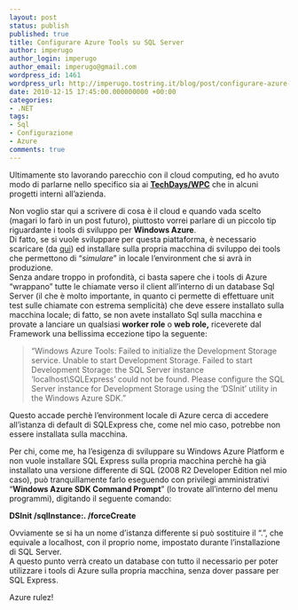 ```yaml
---
layout: post
status: publish
published: true
title: Configurare Azure Tools su SQL Server
author: imperugo
author_login: imperugo
author_email: imperugo@gmail.com
wordpress_id: 1461
wordpress_url: http://imperugo.tostring.it/blog/post/configurare-azure-sql-server/
date: 2010-12-15 17:45:00.000000000 +00:00
categories:
- .NET
tags:
- Sql
- Configurazione
- Azure
comments: true
---
```

<p>Ultimamente sto lavorando parecchio con il cloud computing, ed ho avuto modo di parlarne nello specifico sia ai <strong><a title="TechDays and Azure" href="http://tostring.it/blog/post/23-24-25-novembre-techdayswpc/" target="_blank">TechDays/WPC</a></strong> che in alcuni progetti interni all’azienda. </p>  <p>Non voglio star qui a scrivere di cosa è il cloud e quando vada scelto (magari lo farò in un post futuro), piuttosto vorrei parlare di un piccolo tip riguardante i tools di sviluppo per <strong>Windows Azure</strong>.     <br />Di fatto, se si vuole sviluppare per questa piattaforma, è necessario scaricare (da <a title="Windows Azure tools" href="http://www.microsoft.com/windowsazure/" rel="nofollow" target="_blank">qui</a>) ed installare sulla propria macchina di sviluppo dei tools che permettono di “<em>simulare</em>” in locale l’environment che si avrà in produzione.     <br />Senza andare troppo in profondità, ci basta sapere che i tools di Azure “wrappano” tutte le chiamate verso il client all’interno di un database Sql Server (il che è molto importante, in quanto ci permette di effettuare unit test sulle chiamate con estrema semplicità) che deve essere installato sulla macchina locale; di fatto, se non avete installato Sql sulla macchina e provate a lanciare un qualsiasi <b>worker role</b> o <b>web role,</b> riceverete dal Framework una bellissima eccezione tipo la seguente:</p>  <blockquote>   <p>“Windows Azure Tools: Failed to initialize the Development Storage service. Unable to start Development Storage. Failed to start Development Storage: the SQL Server instance ‘localhost\SQLExpress’ could not be found. Please configure the SQL Server instance for Development Storage using the ‘DSInit’ utility in the Windows Azure SDK.”</p> </blockquote>  <p>Questo accade perchè l’environment locale di Azure cerca di accedere all’istanza di default di SQLExpress che, come nel mio caso, potrebbe non essere installata sulla macchina.</p>  <p>Per chi, come me, ha l’esigenza di sviluppare su Windows Azure Platform e non vuole installare SQL Express sulla propria macchina perchè ha già installato una versione differente di SQL (2008 R2 Developer Edition nel mio caso), può tranquillamente farlo eseguendo con privilegi amministrativi “<strong>Windows Azure SDK Command Prompt</strong>” (lo trovate all’interno del menu programmi), digitando il seguente comando:</p>  <p><strong>DSInit /sqlInstance:. /forceCreate</strong></p>  <p>Ovviamente se si ha un nome d’istanza differente si può sostituire il “.”, che equivale a localhost, con il proprio nome, impostato durante l’installazione di SQL Server.    <br />A questo punto verrà creato un database con tutto il necessario per poter utilizzare i tools di Azure sulla propria macchina, senza dover passare per SQL Express.</p>  <p>Azure rulez!</p>

